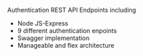 Authentication REST API Endpoints including

- Node JS-Express
- 9 different authentication enpoints
- Swagger implementation
- Manageable and flex architecture
